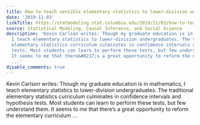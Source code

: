 ```yaml
---
title: How to teach sensible elementary statistics to lower-division undergraduates?
date: '2019-11-03'
linkTitle: https://statmodeling.stat.columbia.edu/2019/11/03/how-to-teach-sensible-elementary-statistics-to-lower-division-undergraduates/
source: Statistical Modeling, Causal Inference, and Social Science
description: 'Kevin Carlson writes: Though my graduate education is in mathematics,
  I teach elementary statistics to lower-division undergraduates. The traditional
  elementary statistics curriculum culminates in confidence intervals and hypothesis
  tests. Most students can learn to perform these tests, but few understand them.
  It seems to me that there&#8217;s a great opportunity to reform the elementary curriculum
  ...'
disable_comments: true
---
```

Kevin Carlson writes: Though my graduate education is in mathematics, I teach elementary statistics to lower-division undergraduates. The traditional elementary statistics curriculum culminates in confidence intervals and hypothesis tests. Most students can learn to perform these tests, but few understand them. It seems to me that there&#8217;s a great opportunity to reform the elementary curriculum ...